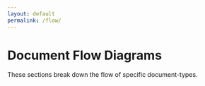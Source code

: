 ```yaml
---
layout: default
permalink: /flow/
---
```


# Document Flow Diagrams

These sections break down the flow of specific document-types.
